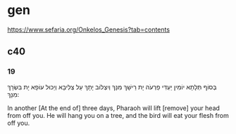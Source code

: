 
# gen
https://www.sefaria.org/Onkelos_Genesis?tab=contents

## c40
### 19
בְּסוֹף תְּלָתָא יוֹמִין יַעְדִּי פַרְעֹה יָת רֵישָׁךְ מִנָּךְ וְיִצְלוֹב יָתָךְ עַל צְלִיבָא וְיֵכוּל עוֹפָא יָת בִּשְׂרָךְ מִנָּךְ:

In another [At the end of] three days, Pharaoh will lift [remove] your head from off you. He will hang you on a tree, and the bird will eat your flesh from off you.